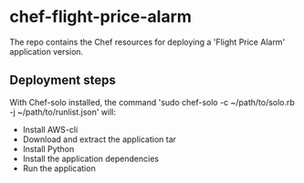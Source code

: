# chef-flight-price-alarm

The repo contains the Chef resources for deploying a 'Flight Price Alarm' application version.

## Deployment steps
With Chef-solo installed, the command 'sudo chef-solo -c ~/path/to/solo.rb -j ~/path/to/runlist.json' will:
* Install AWS-cli 
* Download and extract the application tar 
* Install Python
* Install the application dependencies
* Run the application
